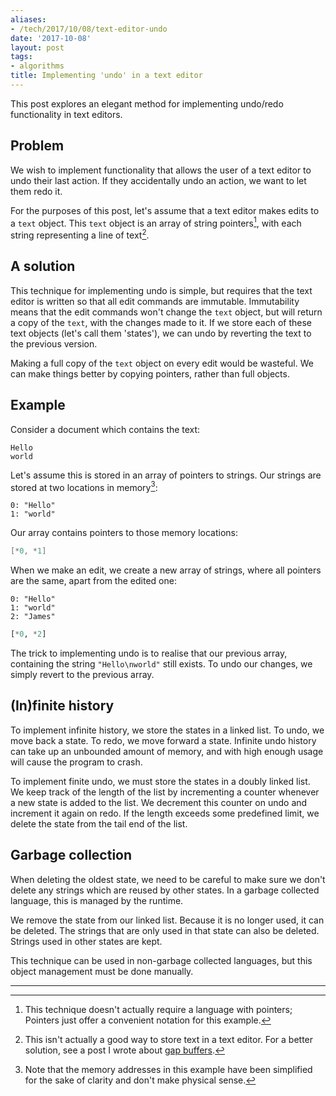 ```yaml
---
aliases:
- /tech/2017/10/08/text-editor-undo
date: '2017-10-08'
layout: post
tags:
- algorithms
title: Implementing 'undo' in a text editor
---
```


This post explores an elegant method for implementing undo/redo functionality in
text editors.

## Problem

We wish to implement functionality that allows the user of a text editor to undo
their last action. If they accidentally undo an action, we want to let them redo
it.

For the purposes of this post, let's assume that a text editor makes edits to a
`text` object. This `text` object is an array of string pointers[^pointer],
with each string representing a line of text[^gap-buffer].

## A solution

This technique for implementing undo is simple, but requires that the text
editor is written so that all edit commands are immutable. Immutability means
that the edit commands won't change the `text` object, but will return a copy of
the `text`, with the changes made to it. If we store each of these text objects
(let's call them 'states'), we can undo by reverting the text to the previous
version.

Making a full copy of the `text` object on every edit would be wasteful. We can
make things better by copying pointers, rather than full objects. 

## Example

Consider a document which contains the text:

```
Hello
world
```

Let's assume this is stored in an array of pointers to strings. Our strings are
stored at two locations in memory[^memory]:

```
0: "Hello"
1: "world"
```

Our array contains pointers to those memory locations:

```c
[*0, *1]
```

When we make an edit, we create a new array of strings, where all pointers are
the same, apart from the edited one:

```
0: "Hello"
1: "world"
2: "James"
```

```python
[*0, *2]
```

The trick to implementing undo is to realise that our previous array, containing
the string `"Hello\nworld"` still exists. To undo our changes, we simply revert
to the previous array.


## (In)finite history 

To implement infinite history, we store the states in a linked list. To undo, we
move back a state. To redo, we move forward a state. Infinite undo history can
take up an unbounded amount of memory, and with high enough usage will cause the
program to crash.

To implement finite undo, we must store the states in a doubly linked list. We
keep track of the length of the list by incrementing a counter whenever a new
state is added to the list. We decrement this counter on undo and increment it
again on redo. If the length exceeds some predefined limit, we delete the state
from the tail end of the list.

## Garbage collection

When deleting the oldest state, we need to be careful to make sure we don't
delete any strings which are reused by other states. In a garbage collected
language, this is managed by the runtime. 

We remove the state from our linked list. Because it is no longer used, it can
be deleted. The strings that are only used in that state can also be deleted.
Strings used in other states are kept.

This technique can be used in non-garbage collected languages, but this
object management must be done manually. 

---

[^pointer]: This technique doesn't actually require a language with pointers;
    Pointers just offer a convenient notation for this example.

[^gap-buffer]: This isn't actually a good way to store text in a text editor.
    For a better solution, see a post I wrote about [gap
    buffers](/tech/2017/09/01/gap-buffer.html).

[^memory]: Note that the memory addresses in this example have been simplified
    for the sake of clarity and don't make physical sense.
